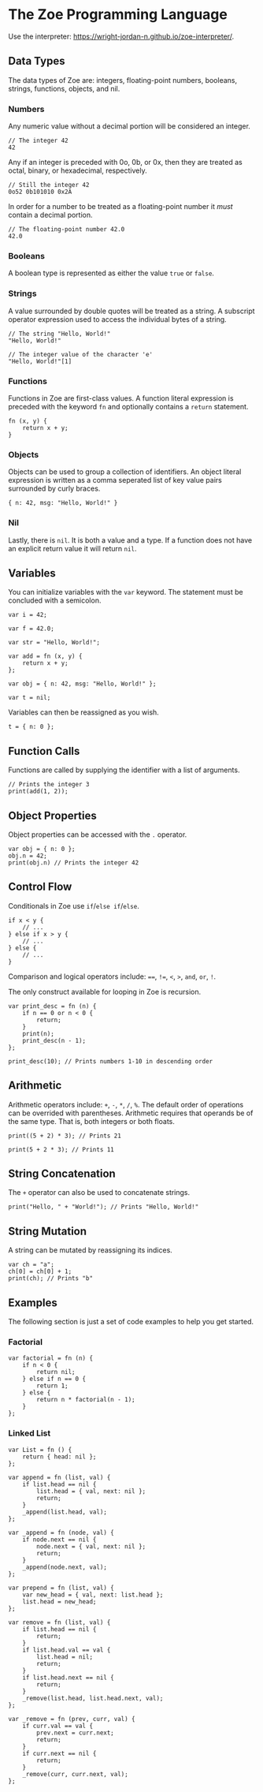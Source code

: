 # The Zoe Programming Language

Use the interpreter: https://wright-jordan-n.github.io/zoe-interpreter/.

## Data Types

The data types of Zoe are: integers, floating-point numbers, booleans, strings,
functions, objects, and nil.

### Numbers

Any numeric value without a decimal portion will be considered an integer.

```
// The integer 42
42
```

Any if an integer is preceded with 0o, 0b, or 0x, then they are treated as
octal, binary, or hexadecimal, respectively.

```
// Still the integer 42
0o52 0b101010 0x2A
```

In order for a number to be treated as a floating-point number it _must_ contain
a decimal portion.

```
// The floating-point number 42.0
42.0
```

### Booleans

A boolean type is represented as either the value `true` or `false`.

### Strings

A value surrounded by double quotes will be treated as a string. A subscript
operator expression used to access the individual bytes of a string.

```
// The string "Hello, World!"
"Hello, World!"

// The integer value of the character 'e'
"Hello, World!"[1]
```

### Functions

Functions in Zoe are first-class values. A function literal expression is
preceded with the keyword `fn` and optionally contains a `return` statement.

```
fn (x, y) {
    return x + y;
}
```

### Objects

Objects can be used to group a collection of identifiers. An object literal
expression is written as a comma seperated list of key value pairs surrounded by
curly braces.

```
{ n: 42, msg: "Hello, World!" }
```

### Nil

Lastly, there is `nil`. It is both a value and a type. If a function does not
have an explicit return value it will return `nil`.

## Variables

You can initialize variables with the `var` keyword. The statement must be
concluded with a semicolon.

```
var i = 42;

var f = 42.0;

var str = "Hello, World!";

var add = fn (x, y) {
    return x + y;
};

var obj = { n: 42, msg: "Hello, World!" };

var t = nil;
```

Variables can then be reassigned as you wish.

```
t = { n: 0 };
```

## Function Calls

Functions are called by supplying the identifier with a list of arguments.

```
// Prints the integer 3
print(add(1, 2));
```

## Object Properties

Object properties can be accessed with the `.` operator.

```
var obj = { n: 0 };
obj.n = 42;
print(obj.n) // Prints the integer 42
```

## Control Flow

Conditionals in Zoe use `if`/`else if`/`else`.

```
if x < y {
    // ...
} else if x > y {
    // ...
} else {
    // ...
}
```

Comparison and logical operators include: `==`, `!=`, `<`, `>`, `and`, `or`,
`!`.

The only construct available for looping in Zoe is recursion.

```
var print_desc = fn (n) {
    if n == 0 or n < 0 {
        return;
    }
    print(n);
    print_desc(n - 1);
};

print_desc(10); // Prints numbers 1-10 in descending order
```

## Arithmetic

Arithmetic operators include: `+`, `-`, `*`, `/`, `%`. The default order of
operations can be overrided with parentheses. Arithmetic requires that operands
be of the same type. That is, both integers or both floats.

```
print((5 + 2) * 3); // Prints 21

print(5 + 2 * 3); // Prints 11
```

## String Concatenation

The `+` operator can also be used to concatenate strings.

```
print("Hello, " + "World!"); // Prints "Hello, World!"
```

## String Mutation

A string can be mutated by reassigning its indices.

```
var ch = "a";
ch[0] = ch[0] + 1;
print(ch); // Prints "b"
```

## Examples

The following section is just a set of code examples to help you get started.

### Factorial

```
var factorial = fn (n) {
    if n < 0 {
        return nil;
    } else if n == 0 {
        return 1;
    } else {
        return n * factorial(n - 1);
    }
};
```

### Linked List

```
var List = fn () {
    return { head: nil };
};

var append = fn (list, val) {
    if list.head == nil {
        list.head = { val, next: nil };
        return;
    }
    _append(list.head, val);
};

var _append = fn (node, val) {
    if node.next == nil {
        node.next = { val, next: nil };
        return;
    }
    _append(node.next, val);
};

var prepend = fn (list, val) {
    var new_head = { val, next: list.head };
    list.head = new_head;
};

var remove = fn (list, val) {
    if list.head == nil {
        return;
    }
    if list.head.val == val {
        list.head = nil;
        return;
    }
    if list.head.next == nil {
        return;
    }
    _remove(list.head, list.head.next, val);
};

var _remove = fn (prev, curr, val) {
    if curr.val == val {
        prev.next = curr.next;
        return;
    }
    if curr.next == nil {
        return;
    }
    _remove(curr, curr.next, val);
};
```
